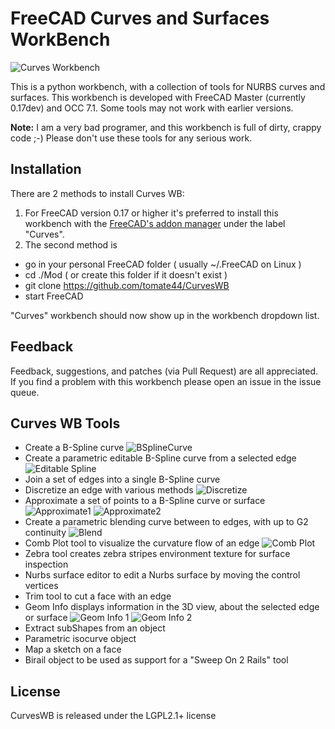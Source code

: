 # FreeCAD Curves and Surfaces WorkBench

![Curves Workbench](https://github.com/tomate44/CurvesWB/raw/master/docFiles/GeomInfo_01.jpg)

This is a python workbench, with a collection of tools for NURBS curves and surfaces. This workbench is developed with FreeCAD Master (currently 0.17dev) and OCC 7.1. 
Some tools may not work with earlier versions.

**Note:** I am a very bad programer, and this workbench is full of dirty, crappy code ;-) Please don't use these tools for any serious work.

## Installation 
There are 2 methods to install Curves WB:
1. For FreeCAD version 0.17 or higher it's preferred to install this workbench with the [FreeCAD's addon manager](https://github.com/FreeCAD/FreeCAD-addons) under the label "Curves".  
2. The second method is 
- go in your personal FreeCAD folder ( usually ~/.FreeCAD on Linux )
- cd ./Mod ( or create this folder if it doesn't exist )
- git clone https://github.com/tomate44/CurvesWB
- start FreeCAD

"Curves" workbench should now show up in the workbench dropdown list.

## Feedback  
Feedback, suggestions, and patches (via Pull Request) are all appreciated. If you find a problem with this workbench please open an issue in the issue queue. 
 

## Curves WB Tools 
- Create a B-Spline curve
![BSplineCurve](https://github.com/tomate44/CurvesWB/raw/master/docFiles/BSplineCurve_01.jpg)
- Create a parametric editable B-Spline curve from a selected edge
![Editable Spline](https://github.com/tomate44/CurvesWB/raw/master/docFiles/Spline_01.jpg)
- Join a set of edges into a single B-Spline curve
- Discretize an edge with various methods
![Discretize](https://github.com/tomate44/CurvesWB/raw/master/docFiles/Discretize_01.jpg)
- Approximate a set of points to a B-Spline curve or surface
![Approximate1](https://github.com/tomate44/CurvesWB/raw/master/docFiles/Approximate_01.jpg)
![Approximate2](https://github.com/tomate44/CurvesWB/raw/master/docFiles/Approximate_02.jpg)
- Create a parametric blending curve between to edges, with up to G2 continuity
![Blend](https://github.com/tomate44/CurvesWB/raw/master/docFiles/BlendCurve_01.jpg)
- Comb Plot tool to visualize the curvature flow of an edge
![Comb Plot](https://github.com/tomate44/CurvesWB/raw/master/docFiles/CombPlot_01.jpg)
- Zebra tool creates zebra stripes environment texture for surface inspection
- Nurbs surface editor to edit a Nurbs surface by moving the control vertices
- Trim tool to cut a face with an edge 
- Geom Info displays information in the 3D view, about the selected edge or surface
![Geom Info 1](https://github.com/tomate44/CurvesWB/raw/master/docFiles/GeomInfo_01.jpg)
![Geom Info 2](https://github.com/tomate44/CurvesWB/raw/master/docFiles/GeomInfo_02.jpg)
- Extract subShapes from an object
- Parametric isocurve object
- Map a sketch on a face
- Birail object to be used as support for a "Sweep On 2 Rails" tool

## License  
CurvesWB is released under the LGPL2.1+ license
